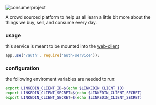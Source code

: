 ![consumerproject](http://i.imgur.com/iLlaWxJ.png)

A crowd sourced platform to help us all learn a little bit more about the
things we buy, sell, and consume every day.

### usage

this service is meant to be mounted into the
[web-client](https://github.com/consumr-project/web-client)

```js
app.use('/auth', require('auth-service'));
```

### configuration

the following enviroment variables are needed to run:

```bash
export LINKEDIN_CLIENT_ID=$(echo $LINKEDIN_CLIENT_ID)
export LINKEDIN_CLIENT_SECRET=$(echo $LINKEDIN_CLIENT_SECRET)
export LINKEDIN_CLIENT_SECRET=$(echo $LINKEDIN_CLIENT_SECRET)
```
